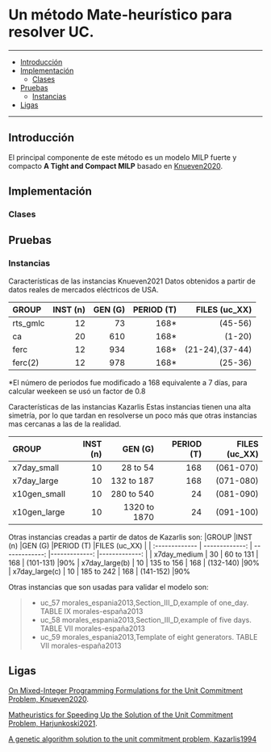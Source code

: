 # Un método Mate-heurístico para resolver UC.
---
+ [Introducción](#introduccion)
+ [Implementación](#implementación)
  * [Clases](#clases)
+ [Pruebas](#pruebas)
  * [Instancias](#instancias)
+ [Ligas](#ligas)
---

## Introducción
El principal componente de este método es un modelo MILP fuerte y compacto **A Tight and Compact MILP** basado en [Knueven2020](https://pubsonline.informs.org/doi/10.1287/ijoc.2019.0944).

## Implementación


### Clases


## Pruebas


### Instancias
Características de las instancias Knueven2021 Datos obtenidos a partir de datos reales de mercados eléctricos de USA.

|GROUP           |INST  (n)       |GEN   (G)       |PERIOD   (T)   |FILES (uc_XX)   |
| :------------- | -------------: | -------------: |-------------: |-------------:  |
|rts_gmlc        | 12             |  73            |  168*         | (45-56)        |
|ca              | 20             |  610           |  168*         | (1-20)         |
|ferc            | 12             |  934           |  168*         | (21-24),(37-44)|
|ferc(2)         | 12             |  978           |  168*         | (25-36)        |
*El número de periodos fue modificado a 168 equivalente a 7 días, para calcular weekeen se usó un factor de 0.8

Características de las instancias Kazarlis
Estas instancias tienen una alta simetría, por lo que tardan en resolverse un poco más que otras instancias mas cercanas a las de la realidad.

|GROUP           |INST  (n)       |GEN   (G)       |PERIOD   (T)   |FILES (uc_XX)   |
| :------------- | -------------: | -------------: |-------------: |-------------:  |
|   x7day_small  | 10             |  28 to 54      | 168           | (061-070)      |90%
|   x7day_large  | 10             |  132 to 187    | 168           | (071-080)      |90%
|   x10gen_small | 10             |  280 to 540    | 24            | (081-090)      |
|   x10gen_large | 10             |  1320 to 1870  | 24            | (091-100)       |


Otras instancias creadas a partir de datos de Kazarlis son:
|GROUP              |INST  (n)       |GEN   (G)       |PERIOD   (T)   |FILES (uc_XX)   |
| :-------------    | -------------: | -------------: |-------------: |-------------:  |
|   x7day_medium    | 30             |  60 to 131     | 168           | (101-131)      |90%
|   x7day_large(b)  | 10             |  135 to 156    | 168           | (132-140)      |90%
|   x7day_large(c)  | 10             |  185 to 242    | 168           | (141-152)      |90%

Otras instancias que son usadas para validar el modelo son:

> - uc_57 morales_espania2013,Section_III_D,example of one_day. TABLE IX morales-españa2013
> - uc_58 morales_espania2013,Section_III_D,example of five days. TABLE VII morales-españa2013
> - uc_59 morales_espania2013,Template of eight generators. TABLE VII morales-españa2013


## Ligas
[On Mixed-Integer Programming Formulations for the Unit Commitment Problem, Knueven2020](https://pubsonline.informs.org/doi/10.1287/ijoc.2019.0944).

[Matheuristics for Speeding Up the Solution of the Unit Commitment Problem, Harjunkoski2021](https://ieeexplore.ieee.org/document/9640029).

[A genetic algorithm solution to the unit commitment problem, Kazarlis1994](https://ieeexplore.ieee.org/document/485989)

